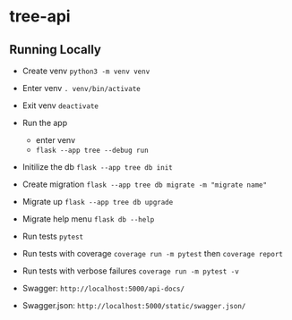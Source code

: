 # tree-api

## Running Locally

- Create venv `python3 -m venv venv`

- Enter venv `. venv/bin/activate`
- Exit venv `deactivate`

- Run the app

  - enter venv
  - `flask --app tree --debug run`

- Initilize the db `flask --app tree db init`
- Create migration `flask --app tree db migrate -m "migrate name"`
- Migrate up `flask --app tree db upgrade`
- Migrate help menu `flask db --help`

- Run tests `pytest`
- Run tests with coverage `coverage run -m pytest` then `coverage report`
- Run tests with verbose failures `coverage run -m pytest -v`

- Swagger: `http://localhost:5000/api-docs/`
- Swagger.json: `http://localhost:5000/static/swagger.json/`
